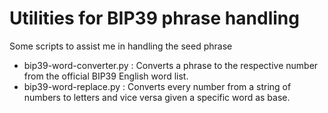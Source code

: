 # Utilities for BIP39 phrase handling

Some scripts to assist me in handling the seed phrase

- bip39-word-converter.py : Converts a phrase to the respective number from the official BIP39 English word list.
- bip39-word-replace.py : Converts every number from a string of numbers to letters and vice versa given a specific word as base.
